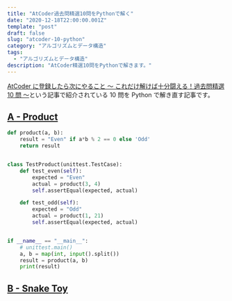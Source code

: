 ```yaml
---
title: "AtCoder過去問精選10問をPythonで解く"
date: "2020-12-18T22:00:00.001Z"
template: "post"
draft: false
slug: "atcoder-10-python"
category: "アルゴリズムとデータ構造"
tags:
  - "アルゴリズムとデータ構造"
description: "AtCoder精選10問をPythonで解きます。"
---
```


[AtCoder に登録したら次にやること ～ これだけ解けば十分闘える！過去問精選 10 問 ～](https://qiita.com/drken/items/fd4e5e3630d0f5859067)という記事で紹介されている 10 問を Python で解き直す記事です。

## [A - Product](https://atcoder.jp/contests/abc086/tasks/abc086_a)

```python
def product(a, b):
    result = "Even" if a*b % 2 == 0 else 'Odd'
    return result


class TestProduct(unittest.TestCase):
    def test_even(self):
        expected = "Even"
        actual = product(3, 4)
        self.assertEqual(expected, actual)

    def test_odd(self):
        expected = "Odd"
        actual = product(1, 21)
        self.assertEqual(expected, actual)


if __name__ == "__main__":
    # unittest.main()
    a, b = map(int, input().split())
    result = product(a, b)
    print(result)

```

## [B - Snake Toy](https://atcoder.jp/contests/abc067/tasks/abc067_b)

```python

```
